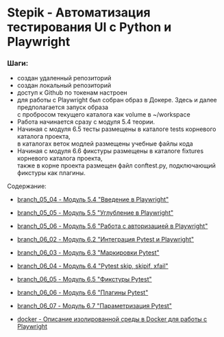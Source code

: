 # Stepik - Автоматизация тестирования UI с Python и Playwright

### Шаги:
- создан удаленный репозиторий
- создан локальный репозиторий
- доступ к Github по токенам настроен
- для работы с Playwright был собран образ в Докере. Здесь и далее предполагается запуск образа  
с пробросом текущего каталога как volume в ~/workspace
- Работа начинается сразу с модуля 5.4 теории.  
- Начиная с модуля 6.5 тесты размещены в каталоге tests корневого каталога проекта,  
в каталогах веток модлей размещены учебные файлы кода  
- Начиная с модуля 6.6 фикстуры размещены в каталоге fixtures корневого каталога проекта,  
также в корне проекта размещен файл conftest.py, подключающий фикстуры как плагины. 

Содержание:
- [branch_05_04 - Модуль 5.4 "Введение в Playwright"](./branch_05_04/readme.md)
- [branch_05_05 - Модуль 5.5 "Углубление в Playwright"](./branch_05_05/readme.md)
- [branch_05_06 - Модуль 5.6 "Работа с авторизацией в Playwright"](./branch_05_06/readme.md)
- [branch_06_02 - Модуль 6.2 "Интеграция Pytest и Playwright"](./branch_06_02/readme.md)
- [branch_06_03 - Модуль 6.3 "Маркировки Pytest"](./branch_06_03/readme.md)
- [branch_06_04 - Модуль 6.4 "Pytest skip, skipif, xfail"](./branch_06_04/readme.md)
- [branch_06_05 - Модуль 6.5 "Фикстуры Pytest"](./branch_06_05/readme.md)
- [branch_06_06 - Модуль 6.6 "Плагины Pytest"](./branch_06_06/readme.md)
- [branch_06_07 - Модуль 6.7 "Параметризация Pytest"](./branch_06_07/readme.md)

- [docker - Описание изолированной среды в Docker для работы с Playwright](./docker/readme.md)
